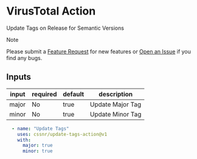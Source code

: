 # VirusTotal Action

Update Tags on Release for Semantic Versions

> [!NOTE]   
> Please submit a [Feature Request](https://github.com/cssnr/virustotal-action/discussions/categories/feature-requests)
> for new features
> or [Open an Issue](https://github.com/cssnr/virustotal-action/issues) if you find any bugs.

## Inputs

| input | required | default | description      |
|-------|----------|---------|------------------|
| major | No       | true    | Update Major Tag |
| minor | No       | true    | Update Minor Tag |

```yaml
  - name: "Update Tags"
    uses: cssnr/update-tags-action@v1
    with:
      major: true
      minor: true
```
